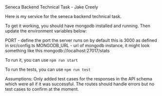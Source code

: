 Seneca Backend Technical Task - Jake Creely

Here is my service for the seneca backend technical task. 

To get it working, you should have mongodb installed and running. Then update the environment variables below:

PORT - define the port the server runs on by default this is 3000 as defined in src/config.ts
MONGODB_URL - url of mongodb instance, it might look something like this mongodb://localhost:27017/stats

To run it, you can use `npm run start`

To run the tests, you can use `npm run test`

Assumptions:
Only added test cases for the responses in the API schema which were all if it was successful. The routes should handle errors but no test cases to confirm at the moment.